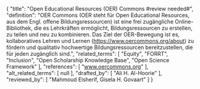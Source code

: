 {
    "title": "Open Educational Resources (OER) Commons #review needed#",
    "definition": "OER Commons (OER steht für Open Educational Resources, aus dem Engl. offene Bildungsressourcen) ist eine frei zugängliche Online-Bibliothek, die es Lehrkräften ermöglicht, Bildungsressourcen zu erstellen, zu teilen und neu zu kombinieren. Das Ziel der OER-Bewegung ist es, kollaboratives Lehren und Lernen (https://www.oercommons.org/about) zu fördern und qualitativ hochwertige Bildungsressourcen bereitzustellen, die für jeden zugänglich sind.",
    "related_terms": [
        "Equity",
        "FORRT",
        "Inclusion",
        "Open Scholarship Knowledge Base",
        "Open Science Framework"
    ],
    "references": [
        "www.oercommons.org"
    ],
    "alt_related_terms": [
        null
    ],
    "drafted_by": [
        "Ali H. Al-Hoorie"
    ],
    "reviewed_by": [
        "Mahmoud Elsherif, Gisela H. Govaart"
    ]
}